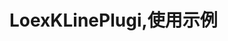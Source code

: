 # LoexKLinePlugi,使用示例
<html>
    <head>
        <title>testPlugin</title>
        <meta http-equiv="Content-type" content="text/html; charset=utf-8">
            <script type="text/javascript" charset="utf-8" src="cordova.js"></script>
            <script type="text/javascript" charset="utf-8">
                
                function testPlugin() {
                    cordova.exec(testSuccess,testFailed,"LoexKLinePlugin","showKLine",[{"key" : ["value1","value2","value3"]}]);
                }
            function testSuccess(msg) {
                alert(msg);
            }
            function testFailed(msg) {
                alert('failed: ' + msg);
            }
            </script>
            </head>
    
    <body style="padding-top:100px">
        <button style="font-size:17px;" onclick="testPlugin();">测试iOS插件</button>
        <br>
    </body>
</html>
